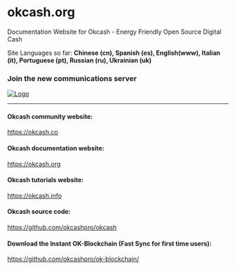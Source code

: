 # okcash.org
Documentation Website for Okcash - Energy Friendly Open Source Digital Cash

Site Languages so far: **Chinese (cn), Spanish (es), English(www), Italian (it), Portuguese (pt), Russian (ru), Ukrainian (uk)**


### Join the new communications server
<a href="http://discord.okcash.co">
    <img alt="Logo" src="https://discordapp.com/api/guilds/213747404745211904/widget.png?style=banner2">
  </a>

-------------------

#### Okcash community website:
https://okcash.co

#### Okcash documentation website:
https://okcash.org

#### Okcash tutorials website:
https://okcash.info

#### Okcash source code:
https://github.com/okcashpro/okcash

#### Download the Instant OK-Blockchain (Fast Sync for first time users): 
https://github.com/okcashpro/ok-blockchain/

